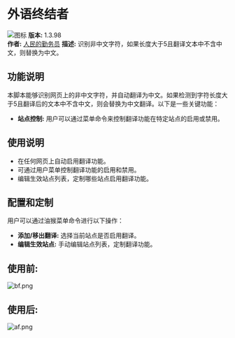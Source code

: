 
# 外语终结者
![图标](https://immersive-translate.owenyoung.com/favicon.png)
**版本:** 1.3.98  
**作者:**   [人民的勤务员](https://greasyfork.org/zh-CN/users/1169082)
**描述:** 识别非中文字符，如果长度大于5且翻译文本中不含中文，则替换为中文。



## 功能说明

本脚本能够识别网页上的非中文字符，并自动翻译为中文。如果检测到字符长度大于5且翻译后的文本中不含中文，则会替换为中文翻译。以下是一些关键功能：


- **站点控制:** 用户可以通过菜单命令来控制翻译功能在特定站点的启用或禁用。

## 使用说明

- 在任何网页上自动启用翻译功能。
- 可通过用户菜单控制翻译功能的启用和禁用。
- 编辑生效站点列表，定制哪些站点启用翻译功能。

## 配置和定制

用户可以通过油猴菜单命令进行以下操作：

- **添加/移出翻译:** 选择当前站点是否启用翻译。
- **编辑生效站点:** 手动编辑站点列表，定制翻译功能。
  

## 使用前:
![bf.png](https://s2.loli.net/2024/08/24/kuC7yUIwPmcRje8.png)
## 使用后:
![af.png](https://s2.loli.net/2024/08/24/nYrsvgqNukK1ADZ.png)